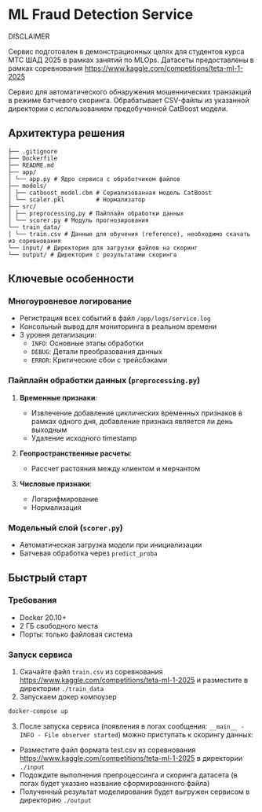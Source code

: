 # ML Fraud Detection Service

DISCLAIMER

Сервис подготовлен в демонстрационных целях для студентов курса МТС ШАД 2025 в рамках занятий по MLOps.
Датасеты предоставлены в рамках соревнования https://www.kaggle.com/competitions/teta-ml-1-2025

Сервис для автоматического обнаружения мошеннических транзакций в режиме батчевого скоринга. Обрабатывает CSV-файлы из указанной директории с использованием предобученной CatBoost модели. 

## Архитектура решения
```
├── .gitignore
├── Dockerfile
├── README.md
├── app/
│ └── app.py # Ядро сервиса с обработчиком файлов
├── models/
│ ├── catboost_model.cbm # Сериализованная модель CatBoost
│ └── scaler.pkl         # Нормализатор
├── src/
│ ├── preprocessing.py # Пайплайн обработки данных
│ └── scorer.py # Модуль прогнозирования
└── train_data/
│ └── train.csv # Данные для обучения (reference), необходимо скачать из соревнования
└── input/ # Директория для загрузки файлов на скоринг
└── output/ # Директория с результатами скоринга
```

## Ключевые особенности

### Многоуровневое логирование
- Регистрация всех событий в файл `/app/logs/service.log`
- Консольный вывод для мониторинга в реальном времени
- 3 уровня детализации:
  - `INFO`: Основные этапы обработки
  - `DEBUG`: Детали преобразования данных
  - `ERROR`: Критические сбои с трейсбэками

### Пайплайн обработки данных (`preprocessing.py`)
1. **Временные признаки**:
   - Извлечение добавление циклических временных признаков в рамках одного дня, добавление признака является ли день выходным
   - Удаление исходного timestamp
   
2. **Геопространственные расчеты**:
   - Рассчет растояния между клиентом и мерчантом

3. **Числовые признаки**:
   - Логарифмирование
   - Нормализация

### Модельный слой (`scorer.py`)
- Автоматическая загрузка модели при инициализации
- Батчевая обработка через `predict_proba`

## Быстрый старт

### Требования
- Docker 20.10+
- 2 ГБ свободного места
- Порты: только файловая система

### Запуск сервиса

1. Скачайте файл `train.csv` из соревнования https://www.kaggle.com/competitions/teta-ml-1-2025 и разместите в директории `./train_data`
2. Запускаем докер компоузер
```bash
docker-compose up
```
3. После запуска сервиса (появления в логах сообщения: `__main__ - INFO - File observer started`) можно приступать к скорингу данных:
 - Разместите файл формата test.csv из соревнования https://www.kaggle.com/competitions/teta-ml-1-2025 в директории `./input`
 - Подождите выполнения препроцессинга и скоринга датасета (в логах будет указано название сформированного файла)
 - Полученный результат моделирования будет выгружен сервисом в директорию `./output`
